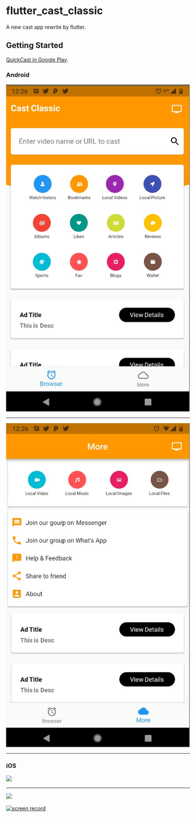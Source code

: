 # flutter_cast_classic

A new cast app rewrite by flutter.

## Getting Started

[QuickCast in Google Play](https://play.google.com/store/apps/details?id=com.wukongtv.wkcast.intl).

### Android

![](./screenshot/tab_browser.jpg)

---

![](./screenshot/tab_more.jpg)

---

### iOS

![](https://ws1.sinaimg.cn/large/0069RVTdgy1fuo5uvyldyj30b90m3mxf.jpg)

---

![](https://ws4.sinaimg.cn/large/0069RVTdly1fuo5vgpsfmj30b90m33yr.jpg)




[![screen record](https://ws1.sinaimg.cn/large/0069RVTdly1fuo5l037g8j30yc0pyjt7.jpg)](./screenshot/video_record.mp4)
